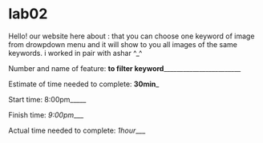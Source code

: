 # lab02
Hello!
our website here about :
that you can choose one keyword of image from drowpdown menu and it will show to you all images of the same keywords.
i worked in pair with ashar ^_^






Number and name of feature: ____to filter keyword____________________________

Estimate of time needed to complete: __30min___

Start time: 8:00pm_____

Finish time: _9:00pm____

Actual time needed to complete: _1hour____